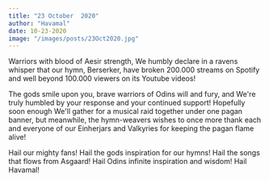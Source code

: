 ```yaml
---
title: "23 October  2020"
author: "Havamal"
date: 10-23-2020
image: "/images/posts/23Oct2020.jpg"
---
```


Warriors with blood of Aesir strength, We humbly declare in a ravens whisper that our hymn, Berserker, have broken 200.000 streams on Spotify and well beyond 100.000 viewers on its Youtube videos!

The gods smile upon you, brave warriors of Odins will and fury, and We're truly humbled by your response and your continued support! Hopefully soon enough We'll gather for a musical raid together under one pagan banner, but meanwhile, the hymn-weavers wishes to once more thank each and everyone of our Einherjars and Valkyries for keeping the pagan flame alive!

Hail our mighty fans! Hail the gods inspiration for our hymns! Hail the songs that flows from Asgaard! Hail Odins infinite inspiration and wisdom! Hail Havamal!